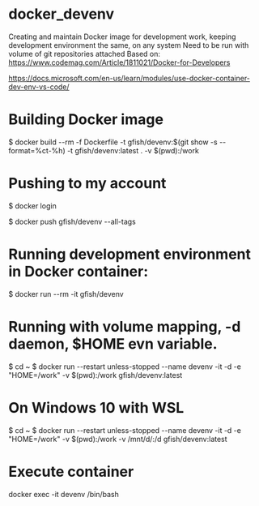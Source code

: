 # docker_devenv
Creating and maintain Docker image for development work, keeping development environment the same, on any system Need to be run with volume of git repositories attached 
Based on:
https://www.codemag.com/Article/1811021/Docker-for-Developers

https://docs.microsoft.com/en-us/learn/modules/use-docker-container-dev-env-vs-code/


# Building Docker image
$ docker build --rm -f Dockerfile -t gfish/devenv:$(git show -s --format=%ct-%h) -t gfish/devenv:latest .
-v $(pwd):/work
# Pushing to my account
$ docker login

$ docker push gfish/devenv --all-tags

# Running development environment in Docker container:
$ docker run --rm -it gfish/devenv

# Running with volume mapping, -d daemon, $HOME evn variable. 
$ cd ~
$ docker run --restart unless-stopped --name devenv -it -d -e "HOME=/work" -v $(pwd):/work gfish/devenv:latest

# On Windows 10 with WSL
$ cd ~
$ docker run --restart unless-stopped --name devenv -it -d -e "HOME=/work" -v $(pwd):/work -v /mnt/d/:/d gfish/devenv:latest

# Execute container
docker exec -it devenv /bin/bash
